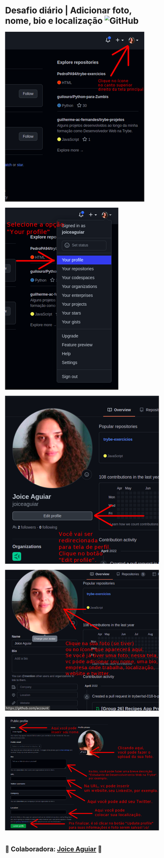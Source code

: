 # Desafio diário | Adicionar foto, nome, bio e localização ![GitHub](https://img.shields.io/badge/github-%23121011.svg?style=for-the-badge&logo=github&logoColor=white)

<img src="./imagens/01.png" /><br/><br/>
<img src="./imagens/02.png" /><br/><br/>
<img src="./imagens/03.png" /><br/><br/>
<img src="./imagens/04.png" /><br/><br/>
<img src="./imagens/05.png" /><br/><br/>

## :seedling: Colaboradora: [Joice Aguiar](https://www.linkedin.com/in/joicemaguiar/) :green_heart: